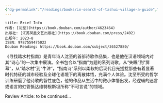 ```yaml
---
{"dg-permalink":"/readings/books/in-search-of-tashui-village-a-guide","tags":["book/finished/poem"],"title":"寻找踏水村指南","author":"沈至","cover":"https://cdn.freezing.cool/images/202402171426515.jpg","date":"2024-02-14T20:11","update":"2024-02-15T22:29","douban":"https://book.douban.com/subject/36527880/","dg-publish":true,"noteIcon":6,"permalink":"/readings/books/in-search-of-tashui-village-a-guide/","dgPassFrontmatter":true,"created":"2024-02-14T20:11","updated":"2024-02-15T22:29"}
---
```


```ad-note
title: Brief Info
作者: [沈至](https://book.douban.com/author/4623464)
出版社: [江苏凤凰文艺出版社](https://book.douban.com/press/2492)
出版年: 2023-8
ISBN: 9787559475022
Douban Reading: https://book.douban.com/subject/36527880/
```


《寻找踏水村指南》是青年诗人沈至的首部诗歌作品集，也是他在汉语领域内对其“诗心”的一次集中展演。全书包合以“指南”为题的系列诗歌。从“失眠”到“屏幕”，从“踏水村”到“牛津”，“指南诗”系列以柔软的后现代目光搓捻那些有着显著时代特征的城市经验及全球化语境下的离散体悟，充满个人体验。沈至所受的哲学训练研磨了他诗歌的智性底色，他的作品从生活中的微小体悟出发，经逻辑的迷言或语言的虹管抵达维特根斯坦所称“不可言说”的领域。

Review Article: to be continued...
